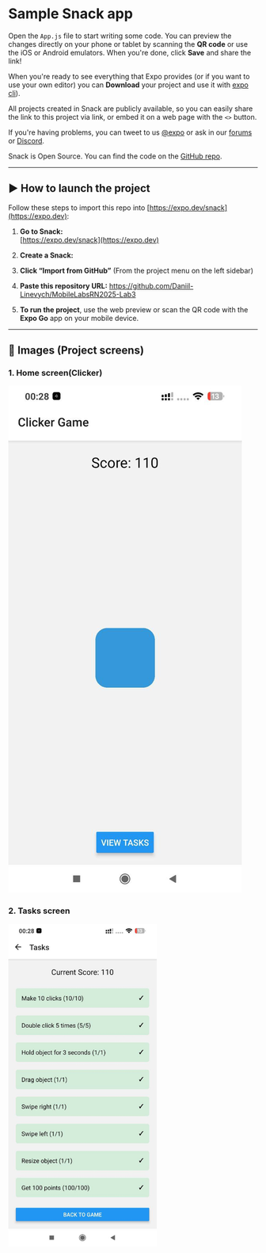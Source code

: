 # Sample Snack app

Open the `App.js` file to start writing some code. You can preview the changes directly on your phone or tablet by scanning the **QR code** or use the iOS or Android emulators. When you're done, click **Save** and share the link!

When you're ready to see everything that Expo provides (or if you want to use your own editor) you can **Download** your project and use it with [expo cli](https://docs.expo.dev/get-started/installation/#expo-cli)).

All projects created in Snack are publicly available, so you can easily share the link to this project via link, or embed it on a web page with the `<>` button.

If you're having problems, you can tweet to us [@expo](https://twitter.com/expo) or ask in our [forums](https://forums.expo.dev/c/expo-dev-tools/61) or [Discord](https://chat.expo.dev/).

Snack is Open Source. You can find the code on the [GitHub repo](https://github.com/expo/snack).

---

## ▶️ How to launch the project

Follow these steps to import this repo into [https://expo.dev/snack](https://expo.dev):

1. **Go to Snack:**  
   [https://expo.dev/snack](https://expo.dev)

2. **Create a Snack:**  

3. **Click “Import from GitHub”** (From the project menu on the left sidebar)

4. **Paste this repository URL:** https://github.com/Daniil-Linevych/MobileLabsRN2025-Lab3

5. **To run the project**, use the web preview or scan the QR code with the **Expo Go** app on your mobile device.

---

## 📸 Images (Project screens)

### 1. Home screen(Clicker) 
![HomePage](images/home.jpg)

### 2. Tasks screen
<img src="images/tasks.jpg" alt="Snack Project Loaded" width="300"/>


